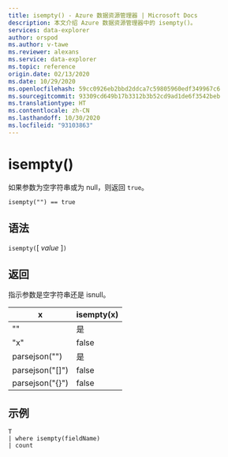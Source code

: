 ```yaml
---
title: isempty() - Azure 数据资源管理器 | Microsoft Docs
description: 本文介绍 Azure 数据资源管理器中的 isempty()。
services: data-explorer
author: orspod
ms.author: v-tawe
ms.reviewer: alexans
ms.service: data-explorer
ms.topic: reference
origin.date: 02/13/2020
ms.date: 10/29/2020
ms.openlocfilehash: 59cc0926eb2bbd2ddca7c59805960edf349967c6
ms.sourcegitcommit: 93309cd649b17b3312b3b52cd9ad1de6f3542beb
ms.translationtype: HT
ms.contentlocale: zh-CN
ms.lasthandoff: 10/30/2020
ms.locfileid: "93103863"
---
```

# <a name="isempty"></a>isempty()

如果参数为空字符串或为 null，则返回 `true`。
    
```kusto
isempty("") == true
```

## <a name="syntax"></a>语法

`isempty(`[ *value* ]`)`

## <a name="returns"></a>返回

指示参数是空字符串还是 isnull。

|x|isempty(x)
|---|---
| "" | 是
|"x" | false
|parsejson("")|是
|parsejson("[]")|false
|parsejson("{}")|false

## <a name="example"></a>示例

```kusto
T
| where isempty(fieldName)
| count
```